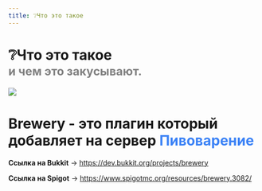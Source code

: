 ```yaml
---
title: ❔Что это такое
---
```


# ❔Что это такое <br/> <span style="color: gray;"><sup> и чем это закусывают. </sup></span>

<!-- banner space -->

![](/BREWERY/Mechanics/brewerybanner.png)

# Brewery - это плагин который добавляет на сервер  <span style="color: #3b82f6;">Пивоварение</span>

**Ссылка на Bukkit** -> https://dev.bukkit.org/projects/brewery

**Ссылка на Spigot** -> https://www.spigotmc.org/resources/brewery.3082/